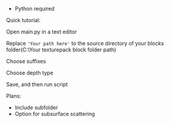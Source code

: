 * Python required

Quick tutorial:

Open main.py in a text editor

Replace ```'Your path here'``` to the source directory of your blocks folder(C:\Your texturepack block folder path\)

Choose suffixes

Choose depth type

Save, and then run script


Plans:
  - Include subfolder
  - Option for subsurface scattering
